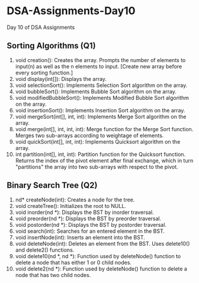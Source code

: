 # DSA-Assignments-Day10
Day 10 of DSA Assignments

## Sorting Algorithms (Q1)
1. void creation(): Creates the array. Prompts the number of elements to input(n) as well as the n elements to input. [Create new array before every sorting function.]
2. void display(int[]): Displays the array.
3. void selectionSort(): Implements Selection Sort algorithm on the array.
4. void bubbleSort(): Implements Bubble Sort algorithm on the array.
5. void modifiedBubbleSort(): Implements Modified Bubble Sort algorithm on the array.
6. void insertionSort(): Implements Insertion Sort algorithm on the array.
7. void mergeSort(int[], int, int): Implements Merge Sort algorithm on the array.
8. void merge(int[], int, int, int): Merge function for the Merge Sort function. Merges two sub-arrays according to weightage of elements.
9. void quickSort(int[], int, int): Implements Quicksort algorithm on the array.
10. int partition(int[], int, int): Partition function for the Quicksort function. Returns the index of the pivot element after final exchange, which in turn "partitions" the array into two sub-arrays with respect to the pivot.

## Binary Search Tree (Q2)
1. nd* createNode(int): Creates a node for the tree.
2. void createTree(): Initializes the root to NULL.
3. void inorder(nd *): Displays the BST by inorder traversal.
4. void preorder(nd *): Displays the BST by preorder traversal.
5. void postorder(nd *): Displays the BST by postorder traversal.
6. void search(int): Searches for an entered element in the BST.
7. void insertNode(int): Inserts an element into the BST.
8. void deleteNode(int): Deletes an element from the BST. Uses delete10() and delete2() functions.
9. void delete10(nd *, nd *): Function used by deleteNode() function to delete a node that has either 1 or 0 child nodes.
10. void delete2(nd *): Function used by deleteNode() function to delete a node that has two child nodes.